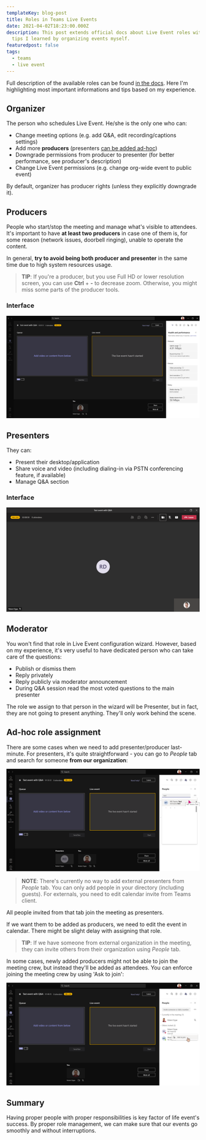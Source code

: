 ```yaml
---
templateKey: blog-post
title: Roles in Teams Live Events
date: 2021-04-02T18:23:00.000Z
description: This post extends official docs about Live Event roles with the
  tips I learned by organizing events myself.
featuredpost: false
tags:
  - teams
  - live event
---
```

Full description of the available roles can be found [in the docs](https://support.microsoft.com/en-us/office/get-started-with-microsoft-teams-live-events-d077fec2-a058-483e-9ab5-1494afda578a#bkmk_roles). Here I'm highlighting most important informations and tips based on my experience.

## Organizer

The person who schedules Live Event. He/she is the only one who can:

* Change meeting options (e.g. add Q&A, edit recording/captions settings)
* Add more **producers** (presenters [can be added ad-hoc](#ad-hoc-role-assignment))
* Downgrade permissions from producer to presenter (for better performance, see producer's description)
* Change Live Event permissions (e.g. change org-wide event to public event)

By default, organizer has producer rights (unless they explicitly downgrade it).

## Producers

People who start/stop the meeting and manage what's visible to attendees. It's important to have **at least two producers** in case one of them is, for some reason (network issues, doorbell ringing), unable to operate the content.

In general, **try to avoid being both producer and presenter** in the same time due to high system resources usage.

> **TIP**: If you're a producer, but you use Full HD or lower resolution screen, you can use **Ctrl** + **\-** to decrease zoom. Otherwise, you might miss some parts of the producer tools.

### Interface

![Producer's interface](../../img/20210402-141532-tsl2vu5pde.png "Producer's interface")

## Presenters

They can:

* Present their desktop/application
* Share voice and video (including dialing-in via PSTN conferencing feature, if available)
* Manage Q&A section

### Interface

![Presenter's interface](../../img/20210402-142114-000022.png "Presenter's interface")


## Moderator

You won't find that role in Live Event configuration wizard. However, based on my experience, it's very useful to have dedicated person who can take care of the questions:

* Publish or dismiss them
* Reply privately
* Reply publicly via moderator announcement
* During Q&A session read the most voted questions to the main presenter

The role we assign to that person in the wizard will be Presenter, but in fact, they are not going to present anything. They'll only work behind the scene.

## Ad-hoc role assignment

There are some cases when we need to add presenter/producer last-minute. For presenters, it's quite straightforward - you can go to *People* tab and search for someone **from our organization**:

![Adding presenters from People tab](../../img/20210402-134449-o6ewdowxfi.png "Adding presenters from People tab")

> **NOTE**: There's currently no way to add external presenters from *People* tab. You can only add people in your directory (including guests). For externals, you need to edit calendar invite from Teams client.

All people invited from that tab join the meeting as presenters.

If we want them to be added as producers, we need to edit the event in calendar. There might be slight delay with assigning that role.

> **TIP**: If we have someone from external organization in the meeting, they can invite others from their organization using *People* tab.

In some cases, newly added producers might not be able to join the meeting crew, but instead they'll be added as attendees. You can enforce joining the meeting crew by using 'Ask to join':

![Using Ask to join to add someone to meeting crew](../../img/20210402-135258-rwrgxt8nql.png "Using Ask to join to add someone to meeting crew")

## Summary

Having proper people with proper responsibilities is key factor of life event's success. By proper role management, we can make sure that our events go smoothly and without interruptions.

